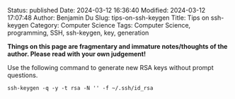 Status: published
Date: 2024-03-12 16:36:40
Modified: 2024-03-12 17:07:48
Author: Benjamin Du
Slug: tips-on-ssh-keygen
Title: Tips on ssh-keygen
Category: Computer Science
Tags: Computer Science, programming, SSH, ssh-keygen, key, generation

**Things on this page are fragmentary and immature notes/thoughts of the author. Please read with your own judgement!**


Use the following command to generate new RSA keys without prompt questions.

    ssh-keygen -q -y -t rsa -N '' -f ~/.ssh/id_rsa


